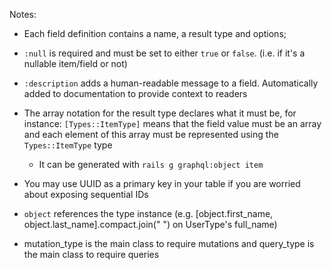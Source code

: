 Notes:

- Each field definition contains a name, a result type and options;
- `:null` is required and must be set to either `true` or `false`. (i.e. if it's a nullable item/field or not)
- `:description` adds a human-readable message to a field. Automatically added to documentation to provide context to readers
- The array notation for the result type declares what it must be, for instance: `[Types::ItemType]` means that the field value must be an array and each element of this array must be represented using the `Types::ItemType` type
  - It can be generated with `rails g graphql:object item`
- You may use UUID as a primary key in your table if you are worried about exposing sequential IDs
- `object` references the type instance (e.g. [object.first_name, object.last_name].compact.join(" ") on UserType's full_name)

- mutation_type is the main class to require mutations and query_type is the main class to require queries